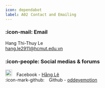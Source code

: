 ```yaml
---
icon: dependabot
label: A02⠀Contact and Emailing
---
```


### :icon-mail: Email
Hang Thi-Thuy Le\
hang.le2911@hcmut.edu.vn

### :icon-people: Social medias & forums
<a title="Facebook" href="https://commons.wikimedia.org/wiki/File:2021_Facebook_icon.svg"><img width="21" alt="2021 Facebook icon" src="https://upload.wikimedia.org/wikipedia/commons/thumb/b/b8/2021_Facebook_icon.svg/128px-2021_Facebook_icon.svg.png"></a> ⠀Facebook - [Hằng Lê](https://www.facebook.com/oddeyemotion/) \
:icon-mark-github: ⠀Github - [oddeyemotion](https://github.com/oddeyemotion)